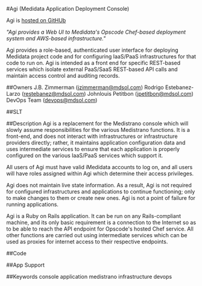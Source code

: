 #Agi  (Medidata Application Deployment Console)

Agi is [hosted on GitHUb](https://github.com/jbz/agi)

_*"Agi provides a Web UI to Medidata's Opscode Chef-based deployment system and AWS-based infrastructure."*_

Agi provides a role-based, authenticated user interface for deploying Medidata project code and for configuring IaaS/PaaS infrastructures for that code to run on.  Agi is intended as a front end for specific REST-based services which isolate external PaaS/SaaS REST-based API calls and maintain access control and auditing records.

##Owners
J.B. Zimmerman (jzimmerman@mdsol.com)
Rodrigo Estebanez-Larzo (restebanez@mdsol.com)
Johnlouis Petitbon (jpetitbon@mdsol.com)
DevOps Team (devops@mdsol.com)

##SLT


##Description
Agi is a replacement for the Medistrano console which will slowly assume responsibilities for the various Medistrano functions.  It is a front-end, and does not interact with infrastructures or infrastructure providers directly; rather, it maintains application configuration data and uses intermediate services to ensure that each application is properly configured on the various IaaS/PaaS services which support it.

All users of Agi must have valid iMedidata accounts to log on, and all users will have roles assigned within Agi which determine their access privileges.

Agi does not maintain live state information.  As a result, Agi is not required for configured infrastructures and applications to continue functioning; only to make changes to them or create new ones.  Agi is not a point of failure for running applications.

Agi is a Ruby on Rails application.  It can be run on any Rails-compliant machine, and its only basic requirement is a connection to the Internet so as to be able to reach the API endpoint for Opscode's hosted Chef service.  All other functions are carried out using intermediate services which can be used as proxies for internet access to their respective endpoints.


##Code


##App Support


##Keywords
console application medistrano infrastructure devops